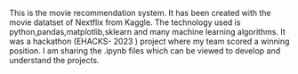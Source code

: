 This is the movie recommendation system. It has been created with the movie datatset of Nextflix from Kaggle.
The technology used is python,pandas,matplotlib,sklearn and many machine learning algorithms.
It was a hackathon (EHACKS- 2023 ) project where my team scored a winning position.
I am sharing the .ipynb files which can be viewed to develop and understand the projects.
